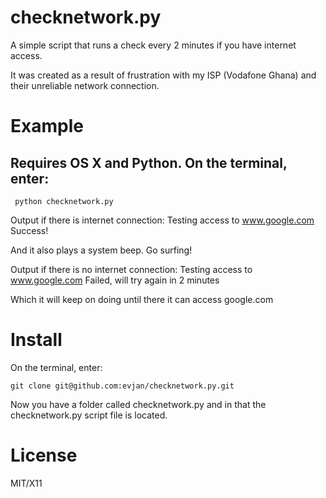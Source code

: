 checknetwork.py
===============

A simple script that runs a check every 2 minutes if you have internet access. 

It was created as a result of frustration with my ISP (Vodafone Ghana) and their unreliable network connection.

Example
=======

Requires OS X and Python. On the terminal, enter:
------
     python checknetwork.py
    
Output if there is internet connection:
    Testing access to www.google.com
    Success!

And it also plays a system beep. Go surfing!

Output if there is no internet connection:
    Testing access to www.google.com
    Failed, will try again in 2 minutes     

Which it will keep on doing until there it can access google.com

Install
=======

On the terminal, enter:

    git clone git@github.com:evjan/checknetwork.py.git

Now you have a folder called checknetwork.py and in that the checknetwork.py script file is located.

License
=======

MIT/X11
